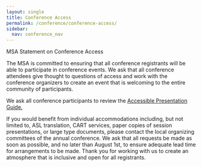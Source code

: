 ```yaml
---
layout: single
title: Conference Access
permalink: /conference/conference-access/
sidebar:
  nav: conference_nav
---
```


MSA Statement on Conference Access

The MSA is committed to ensuring that all conference registrants will be able to participate in conference events. We ask that all conference attendees give thought to questions of access and work with the conference organizers to create an event that is welcoming to the entire community of participants.

We ask all conference participants to review the <a href="/msa/assets/MSA-Accessible-Presentation-Guide.pdf">Accessible Presentation Guide.</a>

If you would benefit from individual accommodations including, but not limited to, ASL translation, CART services, paper copies of session presentations, or large type documents, please contact the local organizing committees of the annual conference. We ask that all requests be made as soon as possible, and no later than August 1st, to ensure adequate lead time for arrangements to be made. Thank you for working with us to create an atmosphere that is inclusive and open for all registrants.